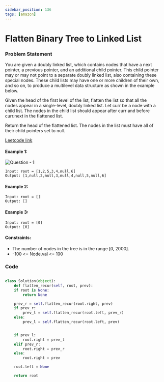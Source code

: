 ```yaml
---
sidebar_position: 136
tags: [amazon]
---
```


# Flatten Binary Tree to Linked List

### Problem Statement

You are given a doubly linked list, which contains nodes that have a next pointer, a previous pointer, and an additional child pointer. This child pointer may or may not point to a separate doubly linked list, also containing these special nodes. These child lists may have one or more children of their own, and so on, to produce a multilevel data structure as shown in the example below.

Given the head of the first level of the list, flatten the list so that all the nodes appear in a single-level, doubly linked list. Let curr be a node with a child list. The nodes in the child list should appear after curr and before curr.next in the flattened list.

Return the head of the flattened list. The nodes in the list must have all of their child pointers set to null.

[Leetcode link](https://leetcode.com/problems/flatten-binary-tree-to-linked-list/)

#### Example 1:

![Question - 1](https://assets.leetcode.com/uploads/2021/01/14/flaten.jpg)

```
Input: root = [1,2,5,3,4,null,6]
Output: [1,null,2,null,3,null,4,null,5,null,6]
```

#### Example 2:

```
Input: root = []
Output: []
```

#### Example 3:

```
Input: root = [0]
Output: [0]
```

#### Constraints:

- The number of nodes in the tree is in the range [0, 2000].
- -100 <= Node.val <= 100

### Code

```python title="Python Code"

class Solution(object):
    def flatten_recur(self, root, prev):
    if root is None:
        return None

    prev_r = self.flatten_recur(root.right, prev)
    if prev_r:
        prev_l = self.flatten_recur(root.left, prev_r)
    else:
        prev_l = self.flatten_recur(root.left, prev)


    if prev_l:
        root.right = prev_l
    elif prev_r:
        root.right = prev_r
    else:
        root.right = prev

    root.left = None

    return root

```
